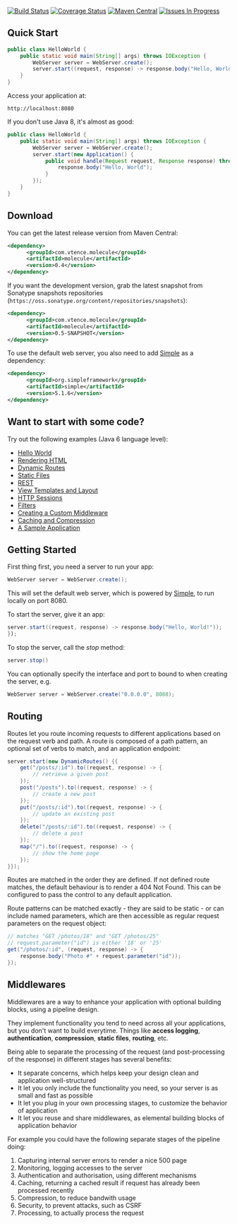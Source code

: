 [![Build Status](https://travis-ci.org/testinfected/molecule.png?branch=master)](https://travis-ci.org/testinfected/molecule)
[![Coverage Status](https://coveralls.io/repos/testinfected/molecule/badge.png)](https://coveralls.io/r/testinfected/molecule)
[![Maven Central](https://maven-badges.herokuapp.com/maven-central/com.vtence.molecule/molecule/badge.svg)](https://maven-badges.herokuapp.com/maven-central/com.vtence.molecule/molecule)
[![Issues In Progress](https://badge.waffle.io/testinfected/molecule.png?label=In%20Progress&title=Started)](https://waffle.io/testinfected/molecule)

## Quick Start

```java
public class HelloWorld {
    public static void main(String[] args) throws IOException {
        WebServer server = WebServer.create();
        server.start((request, response) -> response.body("Hello, World"));
    }
}
```

Access your application at:

`http://localhost:8080`

If you don't use Java 8, it's almost as good:

```java
public class HelloWorld {
    public static void main(String[] args) throws IOException {
        WebServer server = WebServer.create();
        server.start(new Application() {
            public void handle(Request request, Response response) throws Exception {
                response.body("Hello, World");
            }
        });
    }
}
```

## Download 

You can get the latest release version from Maven Central:

```xml
<dependency>
      <groupId>com.vtence.molecule</groupId>
      <artifactId>molecule</artifactId>
      <version>0.4</version>
</dependency>
```
 
If you want the development version, grab the latest snapshot from Sonatype snapshots repositories 
(```https://oss.sonatype.org/content/repositories/snapshots```):

```xml
<dependency>
      <groupId>com.vtence.molecule</groupId>
      <artifactId>molecule</artifactId>
      <version>0.5-SNAPSHOT</version>
</dependency>
```

To use the default web server, you also need to add [Simple](http://www.simpleframework.org) as a dependency:

```xml
<dependency>
      <groupId>org.simpleframework</groupId>
      <artifactId>simple</artifactId>
      <version>5.1.6</version>
</dependency>
```

## Want to start with some code?

Try out the following examples (Java 6 language level):

* [Hello World](https://github.com/testinfected/molecule/blob/master/src/test/java/examples/helloworld/HelloWorldExample.java)
* [Rendering HTML](https://github.com/testinfected/molecule/blob/master/src/test/java/examples/simple/SimpleExample.java)
* [Dynamic Routes](https://github.com/testinfected/molecule/blob/master/src/test/java/examples/routing/RoutingExample.java)
* [Static Files](https://github.com/testinfected/molecule/blob/master/src/test/java/examples/files/StaticFilesExample.java)
* [REST](https://github.com/testinfected/molecule/blob/master/src/test/java/examples/rest/RESTExample.java)
* [View Templates and Layout](https://github.com/testinfected/molecule/blob/master/src/test/java/examples/templating/TemplatingAndLayoutExample.java)
* [HTTP Sessions](https://github.com/testinfected/molecule/blob/master/src/test/java/examples/session/SessionExample.java)
* [Filters](https://github.com/testinfected/molecule/blob/master/src/test/java/examples/filtering/FilteringExample.java)
* [Creating a Custom Middleware](https://github.com/testinfected/molecule/blob/master/src/test/java/examples/middleware/CustomMiddlewareExample.java)
* [Caching and Compression](https://github.com/testinfected/molecule/blob/master/src/test/java/examples/performance/CachingAndCompressionExample.java)
* [A Sample Application](https://github.com/testinfected/simple-petstore/blob/master/webapp/src/main/java/org/testinfected/petstore/PetStore.java)

## Getting Started

First thing first, you need a server to run your app:

```java
WebServer server = WebServer.create();
```

This will set the default web server, which is powered by [Simple](http://www.simpleframework.org), 
to run locally on port 8080.

To start the server, give it an app:

```java
server.start((request, response) -> response.body("Hello, World!"));
});
```

To stop the server, call the _stop_ method:

```java
server.stop()
```

You can optionally specify the interface and port to bound to when creating the server, e.g.

```java
WebServer server = WebServer.create("0.0.0.0", 8088);
```

## Routing

Routes let you route incoming requests to different applications based on the request verb and path. A route is composed
of a path pattern, an optional set of verbs to match, and an application endpoint: 

```java
server.start(new DynamicRoutes() {{
    get("/posts/:id").to((request, response) -> {
        // retrieve a given post
    });
    post("/posts").to((request, response) -> {
        // create a new post
    }); 
    put("/posts/:id").to((request, response) -> {
        // update an existing post
    });
    delete("/posts/:id").to((request, response) -> {
        // delete a post
    }); 
    map("/").to((request, response) -> {
        // show the home page
    });
}});
```

Routes are matched in the order they are defined. If not defined route matches, the default behaviour is to 
render a 404 Not Found. This can be configured to pass the control to any default application.

Route patterns can be matched exactly - they are said to be static - or can include named parameters,
 which are then accessible as regular request parameters on the request object:


```java
// matches "GET /photos/18" and "GET /photos/25"
// request.parameter("id") is either '18' or '25'
get("/photos/:id", (request, response) -> {
    response.body("Photo #" + request.parameter("id"));
});
```

## Middlewares

Middlewares are a way to enhance your application with optional building blocks, using a pipeline design. 

They implement functionality you tend to need across all your applications,
but you don't want to build everytime. Things like **access logging**, **authentication**, 
**compression**, **static files**, **routing**, etc. 

Being able to separate the processing of the request (and post-processing of the response) in different stages 
has several benefits:

* It separate concerns, which helps keep your design clean and application well-structured
* It let you only include the functionality you need, so your server is as small and fast as possible 
* It let you plug in your own processing stages, to customize the behavior of application
* It let you reuse and share middlewares, as elemental building blocks of application behavior

For example you could have the following separate stages of the pipeline doing:

1. Capturing internal server errors to render a nice 500 page
1. Monitoring, logging accesses to the server
1. Authentication and authorisation, using different mechanisms
1. Caching, returning a cached result if request has already been processed recently
1. Compression, to reduce bandwith usage
1. Security, to prevent attacks, such as CSRF
1. Processing, to actually process the request
